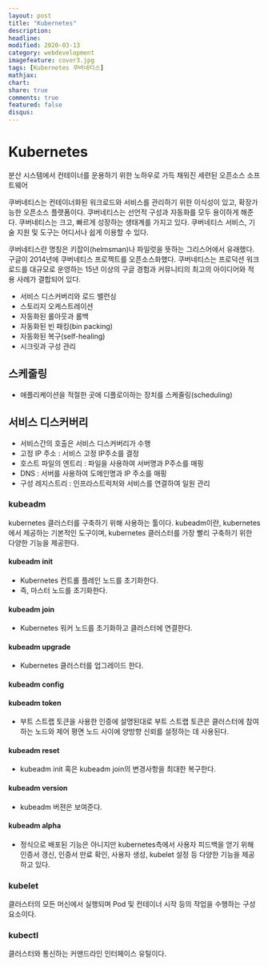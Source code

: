 ```yaml
---
layout: post
title: "Kubernetes"
description: 
headline: 
modified: 2020-03-13
category: webdevelopment
imagefeature: cover3.jpg
tags: [Kubernetes 쿠버네티스]
mathjax: 
chart: 
share: true
comments: true
featured: false
disqus:
---
```

# Kubernetes
분산 시스템에서 컨테이너를 운용하기 위한 노하우로 가득 채워진 세련된 오픈소스 소프트웨어

쿠버네티스는 컨테이너화된 워크로드와 서비스를 관리하기 위한 이식성이 있고, 확장가능한 오픈소스 플랫폼이다. 쿠버네티스는 선언적 구성과 자동화를 모두 용이하게 해준다. 쿠버네티스는 크고, 빠르게 성장하는 생태계를 가지고 있다. 쿠버네티스 서비스, 기술 지원 및 도구는 어디서나 쉽게 이용할 수 있다.

쿠버네티스란 명칭은 키잡이(helmsman)나 파일럿을 뜻하는 그리스어에서 유래했다. 구글이 2014년에 쿠버네티스 프로젝트를 오픈소스화했다. 쿠버네티스는 프로덕션 워크로드를 대규모로 운영하는 15년 이상의 구글 경험과 커뮤니티의 최고의 아이디어와 적용 사례가 결합되어 있다.

- 서비스 디스커버리와 로드 밸런싱
- 스토리지 오케스트레이션 
- 자동화된 롤아웃과 롤백 
- 자동화된 빈 패킹(bin packing)
- 자동화된 복구(self-healing) 
- 시크릿과 구성 관리 

## 스케줄링
- 애플리케이션을 적절한 곳에 디플로이하는 장치를 스케줄링(scheduling)

## 서비스 디스커버리
- 서비스간의 호출은 서비스 디스커버리가 수행
- 고정 IP 주소 : 서비스 고정 IP주소를 결정
- 호스트 파일의 엔트리 : 파일을 사용하여 서버명과 P주소를 매핑
- DNS : 서버를 사용하여 도메인명과 IP 주소를 매핑
- 구성 레지스트리 : 인프라스트럭처와 서비스를 연결하여 일원 관리

### kubeadm
kubernetes 클러스터를 구축하기 위해 사용하는 툴이다.
kubeadm이란, kubernetes에서 제공하는 기본적인 도구이며, kubernetes 클러스터를 가장 빨리 구축하기 위한 다양한 기능을 제공한다.

#### kubeadm init
- Kubernetes 컨트롤 플레인 노드를 초기화한다.
- 즉, 마스터 노드를 초기화한다.
#### kubeadm join
- Kubernetes 워커 노드를 초기화하고 클러스터에 연결한다.
#### kubeadm upgrade
- Kubernetes 클러스터를 업그레이드 한다.
#### kubeadm config
#### kubeadm token
- 부트 스트랩 토큰을 사용한 인증에 설명된대로 부트 스트랩 토큰은 클러스터에 참여하는 노드와 제어 평면 노드 사이에 양방향 신뢰를 설정하는 데 사용된다.
#### kubeadm reset
- kubeadm init 혹은 kubeadm join의 변경사항을 최대한 복구한다.
#### kubeadm version
- kubeadm 버젼은 보여준다.
#### kubeadm alpha
- 정식으로 배포된 기능은 아니지만 kubernetes측에서 사용자 피드백을 얻기 위해 인증서 갱신, 인증서 만료 확인, 사용자 생성, kubelet 설정 등 다양한 기능을 제공하고 있다.


### kubelet
클러스터의 모든 머신에서 실행되며 Pod 및 컨테이너 시작 등의 작업을 수행하는 구성 요소이다.

### kubectl
클러스터와 통신하는 커맨드라인 인터페이스 유틸이다.
